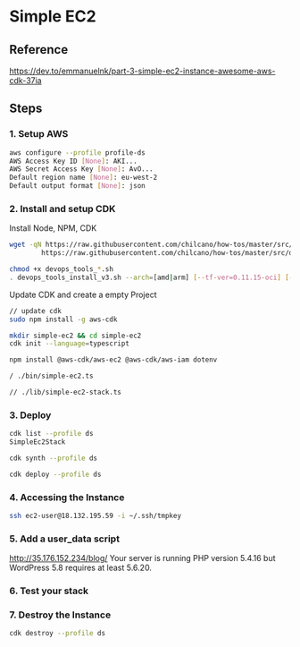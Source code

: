# Simple EC2

## Reference

https://dev.to/emmanuelnk/part-3-simple-ec2-instance-awesome-aws-cdk-37ia


## Steps

### 1. Setup AWS

```sh
aws configure --profile profile-ds
AWS Access Key ID [None]: AKI...
AWS Secret Access Key [None]: AvO...
Default region name [None]: eu-west-2
Default output format [None]: json
```


### 2. Install and setup CDK

Install Node, NPM, CDK
```sh
wget -qN https://raw.githubusercontent.com/chilcano/how-tos/master/src/devops_tools_install_v3.sh \
        https://raw.githubusercontent.com/chilcano/how-tos/master/src/devops_tools_remove_v3.sh

chmod +x devops_tools_*.sh  
. devops_tools_install_v3.sh --arch=[amd|arm] [--tf-ver=0.11.15-oci] [--packer-ver=1.5.5]
```

Update CDK and create a empty Project
```sh
// update cdk
sudo npm install -g aws-cdk

mkdir simple-ec2 && cd simple-ec2
cdk init --language=typescript

npm install @aws-cdk/aws-ec2 @aws-cdk/aws-iam dotenv
```


```sh
/ ./bin/simple-ec2.ts


```


```sh
// ./lib/simple-ec2-stack.ts


```


### 3. Deploy


```sh
cdk list --profile ds
SimpleEc2Stack

cdk synth --profile ds

cdk deploy --profile ds
```

### 4. Accessing the Instance

```sh
ssh ec2-user@18.132.195.59 -i ~/.ssh/tmpkey
```

### 5. Add a user_data script


http://35.176.152.234/blog/
Your server is running PHP version 5.4.16 but WordPress 5.8 requires at least 5.6.20.




### 6. Test your stack

### 7. Destroy the Instance

```sh
cdk destroy --profile ds

```